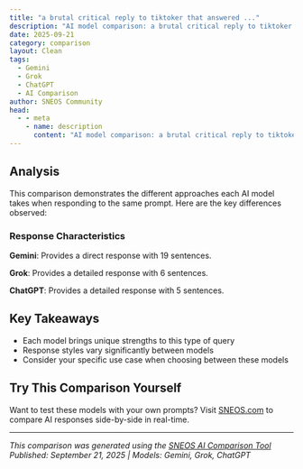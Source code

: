 ```yaml
---
title: "a brutal critical reply to tiktoker that answered ..."
description: "AI model comparison: a brutal critical reply to tiktoker that answered YES to this question: Can A Common Law Partner Cla..."
date: 2025-09-21
category: comparison
layout: Clean
tags:
  - Gemini
  - Grok
  - ChatGPT
  - AI Comparison
author: SNEOS Community
head:
  - - meta
    - name: description
      content: "AI model comparison: a brutal critical reply to tiktoker that answered YES to this question: Can A Common Law Partner Claim An Interest In Yo..."
---
```


<ChatComparison
  title="a brutal critical reply to tiktoker that answered ..."
  prompt="a brutal critical reply to tiktoker that answered YES to this question: Can A Common Law&#10;Partner Claim An&#10;Interest In Your Property And Put A Certificate Of Pending Litigation On A Partner's Property?"
  :responses='{
    "Gemini": "Here\u0027s a brutal critical reply addressing a TikToker who answered \u0022YES\u0022 to the question of whether a common-law partner can claim an interest in property and place a Certificate of Pending Litigation (CPL) on their partner\u0027s property:\n\n\u0022Okay, so you\u0027re spreading misinformation to potentially thousands of people? Just because you *think* you understand common-law property rights doesn\u0027t mean you do. A simple \u0027yes\u0027 is not only an oversimplification, it\u0027s dangerously misleading. While it *might* be possible in *some* very specific circumstances, it\u0027s far from a guaranteed right!\n\nFirst of all, the laws surrounding common-law relationships and property claims vary wildly depending on the jurisdiction. What\u0027s true in one province, state, or country is completely false in another. Did you bother to mention that? No, of course not.\n\nSecondly, even *if* a common-law partner can potentially claim an interest, it\u0027s not automatic! They generally need to demonstrate a contribution to the property, either financially or through their efforts, and *prove* that it would be unfair for them not to share in its value. A CPL isn\u0027t just slapped on a property because someone *feels* entitled. Courts require evidence and legal grounds.\n\nAnd a Certificate of Pending Litigation? That\u0027s a serious thing! It ties up the property, making it difficult to sell or mortgage. Frivolously placing one can have significant legal and financial consequences for the person filing it. Suggesting it\u0027s a simple, readily available option for common-law partners is irresponsible in the extreme.\n\nSo, TikToker, before you go handing out legal advice, maybe do some actual research and consider the nuances of the law. Otherwise, stick to dancing videos and leave the legal analysis to the professionals.\u0022\n",
    "Grok": "Hey [TikToker\u0027s Name], spreading misinformation like this is straight-up reckless. Saying \u0027YES\u0027 to whether a common-law partner can automatically claim an interest in property and slap a Certificate of Pending Litigation on it is not just misleading, it\u2019s flat-out wrong in most jurisdictions. Common-law rights vary wildly depending on the region, and in many places, property rights aren\u2019t automatically shared without specific legal agreements or contributions. A Certificate of Pending Litigation isn\u2019t some casual tool\u2014it\u2019s a serious legal step that requires a valid claim and court involvement, not just a relationship status. Stop fear-mongering with half-baked takes and do some actual research before you scare people into believing their home is up for grabs. Your platform has reach; use it responsibly, not to peddle nonsense. #DoBetter #FactCheckYourself",
    "ChatGPT": "Are you serious? This isn\u2019t just a simple yes-or-no question for TikTok soundbites. Claiming an interest in property and registering a Certificate of Pending Litigation requires specific legal grounds and varies hugely by jurisdiction. Your reckless \u201CYES\u201D answer spreads misinformation and could mislead countless people into thinking they have rights they don\u2019t actually possess. Maybe spend less time chasing followers and more time doing some real research before giving legal advice you clearly don\u2019t understand."
  }'
  published-date="13:54"
/>

## Analysis

This comparison demonstrates the different approaches each AI model takes when responding to the same prompt. Here are the key differences observed:

### Response Characteristics

**Gemini**: Provides a direct response with 19 sentences. 

**Grok**: Provides a detailed response with 6 sentences. 

**ChatGPT**: Provides a detailed response with 5 sentences. 

## Key Takeaways

- Each model brings unique strengths to this type of query
- Response styles vary significantly between models
- Consider your specific use case when choosing between these models

## Try This Comparison Yourself

Want to test these models with your own prompts? Visit [SNEOS.com](https://sneos.com) to compare AI responses side-by-side in real-time.

---

*This comparison was generated using the [SNEOS AI Comparison Tool](https://sneos.com)*
*Published: September 21, 2025 | Models: Gemini, Grok, ChatGPT*
